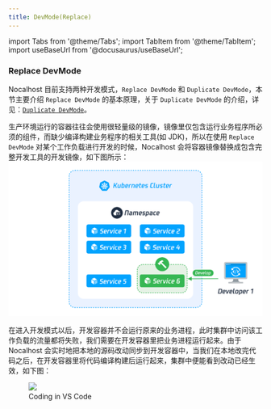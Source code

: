 ```yaml
---
title: DevMode(Replace)
---
```


import Tabs from '@theme/Tabs';
import TabItem from '@theme/TabItem';
import useBaseUrl from '@docusaurus/useBaseUrl';

### Replace DevMode
Nocalhost 目前支持两种开发模式，`Replace DevMode` 和 `Duplicate DevMode`，本节主要介绍 `Replace DevMode` 的基本原理，关于 `Duplicate DevMode` 的介绍，详见：[`Duplicate DevMode`](develop-service-dup-en)。

生产环境运行的容器往往会使用很轻量级的镜像，镜像里仅包含运行业务程序所必须的组件，而缺少编译构建业务程序的相关工具(如 JDK)，所以在使用 `Replace DevMode` 对某个工作负载进行开发的时候，Nocalhost 会将容器镜像替换成包含完整开发工具的开发镜像，如下图所示：
![图片](/img/develop-dup/replace-devmode.jpg)

在进入开发模式以后，开发容器并不会运行原来的业务进程，此时集群中访问该工作负载的流量都将失败，我们需要在开发容器里把业务进程运行起来。由于 Nocalhost 会实时地把本地的源码改动同步到开发容器中，当我们在本地改完代码之后，在开发容器里将代码编译构建后运行起来，集群中便能看到改动已经生效，如下图：

<figure className="img-frame">
  <img className="gif-img" src={useBaseUrl('/img/opt/code-change2.gif')} />
  <figcaption>Coding in VS Code</figcaption>
</figure>




